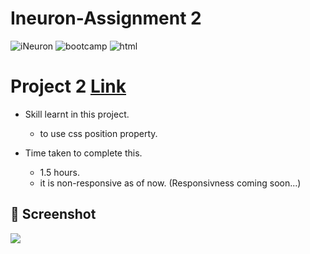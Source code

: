 # Ineuron-Assignment 2
<img alt="iNeuron" src="https://img.shields.io/badge/-iNeuron-yellowgreen">
<img alt="bootcamp" src="https://img.shields.io/badge/-Full%20stack%20JS--Bootcamp-orange">
<img alt="html" src="https://img.shields.io/badge/HTML-CSS-orange">

# Project 2     [Link](https://coruscating-2.netlify.app)

- Skill learnt in this project.

     - to use css position property.
 
 - Time taken to complete this.
 
     - 1.5 hours. 
     - it is non-responsive as of now. (Responsivness coming soon...)

## 📸 Screenshot
![](https://user-images.githubusercontent.com/61340244/182770645-d1de105a-461b-4c24-853d-05a0aec674a6.png)
